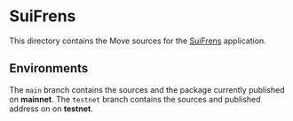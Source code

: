 # SuiFrens

This directory contains the Move sources for the [SuiFrens](https://suifrens.com/) application.

## Environments

The `main` branch contains the sources and the package currently published on **mainnet**.
The `testnet` branch contains the sources and published address on on **testnet**.

